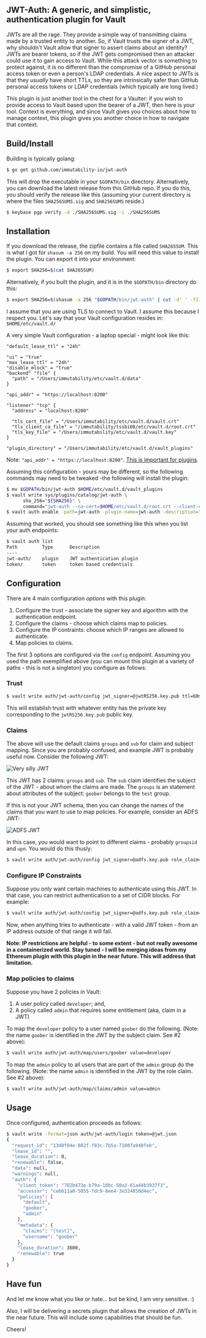 JWT-Auth: A generic, and simplistic, authentication plugin for Vault
---------------

JWTs are all the rage. They provide a simple way of transmitting claims made by a trusted entity to another. So, if Vault trusts the signer of a JWT, why shouldn't Vault allow that signer to assert claims about an identity? JWTs are bearer tokens, so if the JWT gets compromised then an attacker could use it to gain access to Vault. While this attack vector is something to protect against, it is no different than the compromise of a GitHub personal access token or even a person's LDAP credentials. A nice aspect to JWTs is that they *usually* have short TTLs, so they are intrinsically safer than GitHub personal access tokens or LDAP credentials (which typically are long lived.)

This plugin is just another tool in the chest for a Vaulter: if you wish to provide access to Vault based upon the bearer of a JWT, then here is your tool. Context is everything, and since Vault gives you choices about how to manage context, this plugin gives you another choice in how to navigate that context.

## Build/Install

Building is typically golang: 

```sh
$ go get github.com/immutability-io/jwt-auth
```

This will drop the executable in your `$GOPATH/bin` directory. Alternatively, you can download the latest release from this GitHub repo. If you do this, you should verify the release like this (assuming your current directory is where the files `SHA256SUMS.sig` and `SHA256SUMS` reside.)

```sh
$ keybase pgp verify -d ./SHA256SUMS.sig -i ./SHA256SUMS
```

## Installation

If you download the release, the zipfile contains a file called `SHA265SUM`. This is what I got for `shasum -a 256` on my build. You will need this value to install the plugin. You can export it into your environment:

```sh
$ export SHA256=$(cat SHA265SUM) 
```

Alternatively, if you built the plugin, and it is in the `$GOPATH/bin` directory do this:

```sh
$ export SHA256=$(shasum -a 256 "$GOPATH/bin/jwt-auth" | cut -d' ' -f1)
```

I assume that you are using TLS to connect to Vault. I assume this because I respect you. Let's say that your Vault configuration resides in: `$HOME/etc/vault.d/`

A very simple Vault configuration - a laptop special - might look like this:

```
"default_lease_ttl" = "24h"

"ui" = "true"
"max_lease_ttl" = "24h"
"disable_mlock" = "true"
"backend" "file" {
  "path" = "/Users/immutability/etc/vault.d/data"
}

"api_addr" = "https://localhost:8200"

"listener" "tcp" {
  "address" = "localhost:8200"

  "tls_cert_file" = "/Users/immutability/etc/vault.d/vault.crt"
  "tls_client_ca_file" = "/immutability/tssbi08/etc/vault.d/root.crt"
  "tls_key_file" = "/Users/immutability/etc/vault.d/vault.key"
}

"plugin_directory" = "/Users/immutability/etc/vault.d/vault_plugins"
```

Note: `"api_addr" = "https://localhost:8200"`. [This is important for plugins](https://www.vaultproject.io/docs/configuration/index.html#api_addr).

Assuming this configuration - yours may be different, so the following commands may need to be tweaked -the following will install the plugin:

```sh
$ mv $GOPATH/bin/jwt-auth $HOME/etc/vault.d/vault_plugins
$ vault write sys/plugins/catalog/jwt-auth \
      sha_256="${SHA256}" \
      command="jwt-auth --ca-cert=$HOME/etc/vault.d/root.crt --client-cert=$HOME/etc/vault.d/vault.crt --client-key=$HOME/etc/vault.d/vault.key"
$ vault auth enable -path=jwt-auth -plugin-name=jwt-auth -description="JWT authentication plugin" plugin
```

Assuming that worked, you should see something like this when you list your auth endpoints:

```sh
$ vault auth list
Path         Type      Description
----         ----      -----------
jwt-auth/    plugin    JWT authentication plugin
token/       token     token based credentials
```

## Configuration

There are 4 main configuration *options* with this plugin:

1. Configure the trust - associate the signer key and algorithm with the authentication endpoint.
2. Configure the claims - choose which claims map to policies.
3. Configure the IP contraints: choose which IP ranges are allowed to authenticate.
4. Map policies to claims.

The first 3 options are configured via the `config` endpoint. Assuming you used the path exemplified above (you can mount this plugin at a variety of paths - this is not a singleton) you configure as follows:

### Trust 

```sh
$ vault write auth/jwt-auth/config jwt_signer=@jwtRS256.key.pub ttl=60m max_ttl=300m
```

This will establish trust with whatever entity has the private key corresponding to the `jwtRS256.key.pub` public key. 

### Claims

The above will use the default claims `groups` and `sub` for claim and subject mapping. Since you are probably confused, and example JWT is probably useful now. Consider the following JWT:

![Very silly JWT](/doc/jwt.png?raw=true "Silly JWT")

This JWT has 2 claims: `groups` and `sub`. The `sub` claim identifies the subject of the JWT - about whom the claims are made. The `groups` is an statement about attributes of the subject: `goober` belongs to the `test` group.

If this is not your JWT schema, then you can change the names of the claims that you want to use to map policies. For example, consider an ADFS JWT:

![ADFS JWT](/doc/adfs.png?raw=true "ADFS JWT")

In this case, you would want to point to different claims - probably `groupsid` and `upn`. You would do this thusly:

```sh
$ vault write auth/jwt-auth/config jwt_signer=@adfs.key.pub role_claim=groupsid subject_claim=upn ttl=60m max_ttl=300m
```

### Configure IP Constraints

Suppose you only want certain machines to authenticate using this JWT. In that case, you can restrict authentication to a set of CIDR blocks. For example:

```sh
$ vault write auth/jwt-auth/config jwt_signer=@adfs.key.pub role_claim=groupsid subject_claim=upn bound_cidr_list="10.23.14.0/22,10.45.12.0/22" ttl=60m max_ttl=300m
```

Now, when anything tries to authenticate - with a valid JWT token - from an IP address outside of that range it will fail.

**Note: IP restrictions are helpful - to some extent - but not really awesome in a containerized world. Stay tuned - I will be merging ideas from my Ethereum plugin with this plugin in the near future. This will address that limitation.**

### Map policies to claims

Suppose you have 2 policies in Vault:

1. A user policy called `developer`; and,
2. A policy called `admin` that requires some entitlement (aka, claim in a JWT)

To map the `developer` policy to a user named `goober` do the following. (Note: the name `goober` is identified in the JWT by the subject claim. See #2 above):

```sh
$ vault write auth/jwt-auth/map/users/goober value=developer
```

To map the `admin` policy to all users that are part of the `admin` group do the following. (Note: the name `admin` is identified in the JWT by the role claim. See #2 above):

```sh
$ vault write auth/jwt-auth/map/claims/admin value=admin
```

## Usage

Once configured, authentication proceeds as follows:

```sh
$ vault write -format=json auth/jwt-auth/login token=@jwt.json
{
  "request_id": "13d0f04e-882f-f83c-7b5a-71807a948feb",
  "lease_id": "",
  "lease_duration": 0,
  "renewable": false,
  "data": null,
  "warnings": null,
  "auth": {
    "client_token": "782b473e-b79a-10bc-50a3-61a44b3937f3",
    "accessor": "ce6611a0-5055-fdc9-8ee4-3e324050d4ec",
    "policies": [
      "default",
      "goober",
      "admin"
    ],
    "metadata": {
      "claims": "[test]",
      "username": "goober"
    },
    "lease_duration": 3600,
    "renewable": true
  }
}
```

## Have fun

And let me know what you like or hate... but be kind, I am very sensitive. :)

Also, I will be delivering a secrets plugin that allows the creation of JWTs in the near future. This will include some capabilities that should be fun.

Cheers!